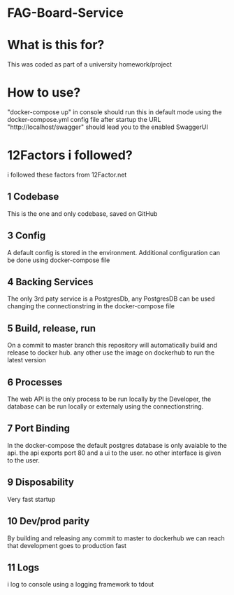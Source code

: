 # FAG-Board-Service

# What is this for?
This was coded as part of a university homework/project

# How to use?
"docker-compose up" in console should run this in default mode using the docker-compose.yml config file
after startup the URL "http://localhost/swagger" should lead you to the enabled SwaggerUI

# 12Factors i followed?
i followed these factors from 12Factor.net

## 1 Codebase
This is the one and only codebase, saved on GitHub

## 3 Config
A default config is stored in the environment. Additional configuration can be done using docker-compose file

## 4 Backing Services
The only 3rd paty service is a PostgresDb, any PostgresDB can be used changing the connectionstring in the docker-compose file

## 5 Build, release, run
On a commit to master branch this repository will automatically build and release to docker hub. any other use the image on dockerhub to run the latest version

## 6 Processes
The web API is the only process to be run locally by the Developer, the database can be run locally or externaly using the connectionstring.

## 7 Port Binding
In the docker-compose the default postgres database is only avaiable to the api. the api exports port 80 and a ui to the user. no other interface is given to the user.

## 9 Disposability
Very fast startup 

## 10 Dev/prod parity
By building and releasing any commit to master to dockerhub we can reach that development goes to production fast

## 11 Logs
i log to console using a logging framework to tdout
